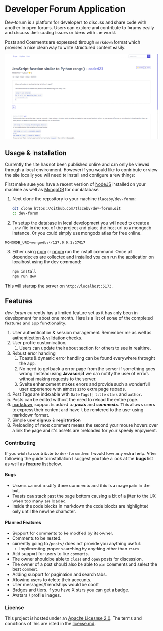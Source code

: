 # Developer Forum Application

<!-- [![.github/workflows/ci.yaml](https://github.com/pages-themes/minimal/actions/workflows/ci.yaml/badge.svg)](https://github.com/pages-themes/minimal/actions/workflows/ci.yaml) [![Gem Version](https://badge.fury.io/rb/jekyll-theme-minimal.svg)](https://badge.fury.io/rb/jekyll-theme-minimal) -->

Dev-forum is a platform for developers to discuss and share code with another in
open forums. Users can explore and contribute to forums easily and discuss their
coding issues or ideas with the world.

Posts and Comments are expressed through `markdown` format which provides a nice
clean way to write structured content easily.

![Screenshot of App Page](./screenshot.png)

## Usage & Installation

Currently the site has not been published online and can only be viewed through
a local environment. However if you would like to contribute or view the site
locally you will need to install and configure a few things:

First make sure you have a recent version of [NodeJS](https://nodejs.org/en/)
installed on your machine as well as
[MongoDB](https://www.mongodb.com/docs/manual/installation/) for our database.

1. Next clone the repository to your machine `tlaceby/dev-forum`:

   ```bash
   git clone https://github.com/tlaceby/dev-forum.git
   cd dev-forum
   ```

2. To setup the database in local development you will need to create a `.env` file in the root of the project and place the host uri to a mongodb instance. Or you could simply use mongodb atlas for free online.

```.env
MONGODB_URI=mongodb://127.0.0.1:27017
```

3. Either using [npm](https://nodejs.org/en/) or [pnpm](https://pnpm.io/) run
   the install command. Once all dependecies are collected and installed you can
   run the application on localhost using the dev command:

   ```bash
   npm install
   npm run dev
   ```

This will startup the server on `http://localhost:5173`.

## Features

_dev-forum_ currently has a limited feature set as it has only been in
development for about one month. Here is a list of some of the completed
features and app functionality.

1. User authentication & session management. Remember me as well as
   authentication & validation checks.
2. User profile customication.
   1. Users can update their about section for others to see in realtime.
3. Robust error handling
   1. Toasts & dynamic error handling can be found everywhere throught the app.
   2. No need to get back a error page from the server if something goes wrong.
      Instead using **Javascript** we can notify the user of errors without
      making requests to the server.
   3. Svelte enhancement makes errors and provide such a wonderfull user
      experience with almost zero extra page reloads.
4. Post Tags are indexable with `Date` `Tags[]` `title` `stars` and `author`.
5. Posts can be edited without the need to reload the entire page.
6. [markdown](https://www.markdownguide.org/) support is added to **_posts_**
   and **_comments_**. This allows users to express their content and have it be
   rendered to the user using markdown format.
7. Simple user **signup** & **registration**.
8. Preloading of most comment means the second your mouse hovers over a link the
   page and it's assets are preloaded for your speedy enjoyment.

### Contributing

If you wish to contribute to `dev-forum` then I would love any extra help. After
following the guide to installation I suggest you take a look at the **bugs**
list as well as **feature** list below.

#### Bugs

- Uasers cannot modify there comments and this is a mage pain in the but.
- Toasts can stack past the page bottom causing a bit of a jitter to the UX when
  too many are loaded.
- Inside the code blocks in markdown the code blocks are highlighted only until
  the newline character.

#### Planned Features

- Support for comments to be modfied by its owner.
- Comments to be nested.
- currently going to `/posts/` does not provide you anything useful.
  - Implimenting proper searching by anything other than `stars`.
- Add support for users to like `comments`.
- The owner should be able to `close` and `open` posts for discussion.
- The owner of a post should also be able to `pin` comments and select the best
  `comment`.
- Adding support for pagination and search tabs.
- Allowing users to delete their accounts.
- User messages/friendships would be cool?
- Badges and tiers. If you have X stars you can get a badge.
- Avatars / profile images.

### License

This project is hosted under an
[Apache Licesnse 2.0](https://www.apache.org/licenses/LICENSE-2.0.html). The
terms and conditions of this are listed in the [license.md](./license.md).
